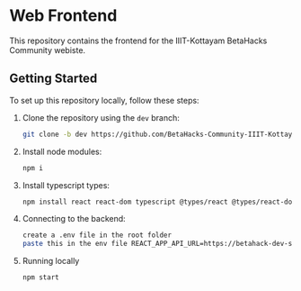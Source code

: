 # Web Frontend

This repository contains the frontend for the IIIT-Kottayam BetaHacks Community webiste.

## Getting Started

To set up this repository locally, follow these steps:

1. Clone the repository using the `dev` branch:

   ```bash
   git clone -b dev https://github.com/BetaHacks-Community-IIIT-Kottayam/web-frontend.git

2. Install node modules:

   ```bash
   npm i

3. Install typescript types:

   ```bash
   npm install react react-dom typescript @types/react @types/react-dom --save

4. Connecting to the backend:

   ```bash
   create a .env file in the root folder
   paste this in the env file REACT_APP_API_URL=https://betahack-dev-server.onrender.com

5. Running locally

   ```bash
   npm start
